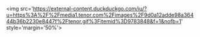 <img src='https://external-content.duckduckgo.com/iu/?u=https%3A%2F%2Fmedia1.tenor.com%2Fimages%2F9d0a12adde98a36444b36b2230e8447f%2Ftenor.gif%3Fitemid%3D9783848&f=1&nofb=1' style='margin='50%'>

<!---
revaldy-30/revaldy-30 is a ✨ special ✨ repository because its `README.md` (this file) appears on your GitHub profile.
You can click the Preview link to take a look at your changes.
--->
